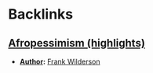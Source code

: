 
# Backlinks
## [Afropessimism (highlights)](<Afropessimism (highlights).md>)
- **[Author](<Author.md>):** [Frank Wilderson](<Frank Wilderson.md>)


